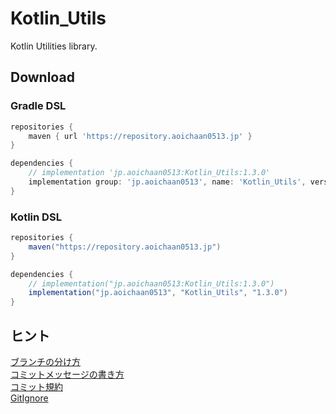 # Kotlin_Utils
Kotlin Utilities library.

## Download
### Gradle DSL
```gradle
repositories {
    maven { url 'https://repository.aoichaan0513.jp' }
}

dependencies {
    // implementation 'jp.aoichaan0513:Kotlin_Utils:1.3.0'
    implementation group: 'jp.aoichaan0513', name: 'Kotlin_Utils', version: '1.3.0'
}
```

### Kotlin DSL

```gradle
repositories {
    maven("https://repository.aoichaan0513.jp")
}

dependencies {
    // implementation("jp.aoichaan0513:Kotlin_Utils:1.3.0")
    implementation("jp.aoichaan0513", "Kotlin_Utils", "1.3.0")
}
```

## ヒント
[ブランチの分け方](https://qiita.com/hatt0519/items/23ef0866f4abacce7296)<br>
[コミットメッセージの書き方](https://qiita.com/itosho/items/9565c6ad2ffc24c09364)<br>
[コミット規約](https://qiita.com/Kenya/items/f72fba8fecc79d1b090c)<br>
[GitIgnore](https://www.toptal.com/developers/gitignore)
